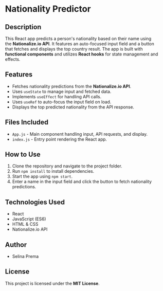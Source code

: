 # Nationality Predictor  

## Description  
This React app predicts a person's nationality based on their name using the **Nationalize.io API**. It features an auto-focused input field and a button that fetches and displays the top country result. The app is built with **functional components** and utilizes **React hooks** for state management and effects.  

## Features  
- Fetches nationality predictions from the **Nationalize.io API**.  
- Uses `useState` to manage input and fetched data.  
- Implements `useEffect` for handling API calls.  
- Uses `useRef` to auto-focus the input field on load.  
- Displays the top predicted nationality from the API response.  

## Files Included  
- `App.js` - Main component handling input, API requests, and display.  
- `index.js` - Entry point rendering the React app.  

## How to Use  
1. Clone the repository and navigate to the project folder.  
2. Run `npm install` to install dependencies.  
3. Start the app using `npm start`.  
4. Enter a name in the input field and click the button to fetch nationality predictions.  

## Technologies Used  
- React  
- JavaScript (ES6)  
- HTML & CSS  
- Nationalize.io API  

## Author  
- Selina Prema  

## License  
This project is licensed under the **MIT License**.  
